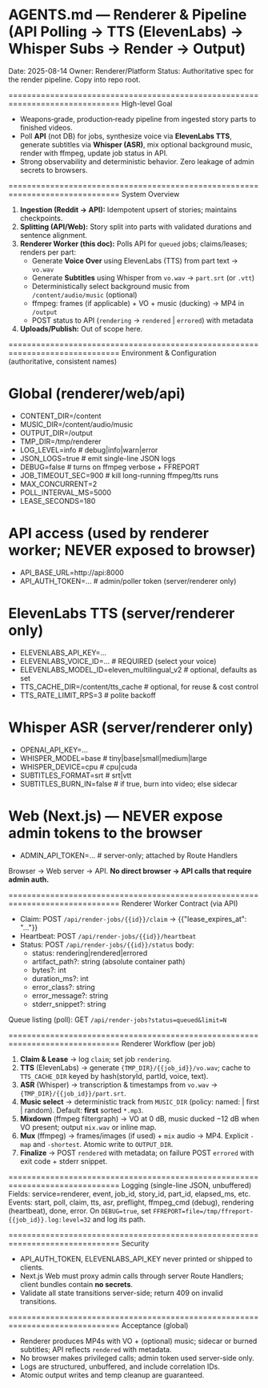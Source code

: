 # AGENTS.md — Renderer & Pipeline (API Polling → TTS (ElevenLabs) → Whisper Subs → Render → Output)

Date: 2025-08-14
Owner: Renderer/Platform
Status: Authoritative spec for the render pipeline. Copy into repo root.

==============================================================================
High-level Goal
- Weapons‑grade, production‑ready pipeline from ingested story parts to finished videos.
- Poll **API** (not DB) for jobs, synthesize voice via **ElevenLabs TTS**, generate subtitles via **Whisper (ASR)**, mix optional background music, render with ffmpeg, update job status in API.
- Strong observability and deterministic behavior. Zero leakage of admin secrets to browsers.

==============================================================================
System Overview
1) **Ingestion (Reddit → API):** Idempotent upsert of stories; maintains checkpoints.
2) **Splitting (API/Web):** Story split into parts with validated durations and sentence alignment.
3) **Renderer Worker (this doc):** Polls API for `queued` jobs; claims/leases; renders per part:
   - Generate **Voice Over** using ElevenLabs (TTS) from part text → `vo.wav`
   - Generate **Subtitles** using Whisper from `vo.wav` → `part.srt` (or `.vtt`)
   - Deterministically select background music from `/content/audio/music` (optional)
   - ffmpeg: frames (if applicable) + VO + music (ducking) → MP4 in `/output`
   - POST status to API (`rendering` → `rendered` | `errored`) with metadata
4) **Uploads/Publish:** Out of scope here.

==============================================================================
Environment & Configuration (authoritative, consistent names)
# Global (renderer/web/api)
- CONTENT_DIR=/content
- MUSIC_DIR=/content/audio/music
- OUTPUT_DIR=/output
- TMP_DIR=/tmp/renderer
- LOG_LEVEL=info            # debug|info|warn|error
- JSON_LOGS=true            # emit single-line JSON logs
- DEBUG=false               # turns on ffmpeg verbose + FFREPORT
- JOB_TIMEOUT_SEC=900       # kill long-running ffmpeg/tts runs
- MAX_CONCURRENT=2
- POLL_INTERVAL_MS=5000
- LEASE_SECONDS=180

# API access (used by renderer worker; NEVER exposed to browser)
- API_BASE_URL=http://api:8000
- API_AUTH_TOKEN=...                      # admin/poller token (server/renderer only)

# ElevenLabs TTS (server/renderer only)
- ELEVENLABS_API_KEY=...
- ELEVENLABS_VOICE_ID=...                 # REQUIRED (select your voice)
- ELEVENLABS_MODEL_ID=eleven_multilingual_v2   # optional, defaults as set
- TTS_CACHE_DIR=/content/tts_cache        # optional, for reuse & cost control
- TTS_RATE_LIMIT_RPS=3                    # polite backoff

# Whisper ASR (server/renderer only)
- OPENAI_API_KEY=...
- WHISPER_MODEL=base                      # tiny|base|small|medium|large
- WHISPER_DEVICE=cpu                      # cpu|cuda
- SUBTITLES_FORMAT=srt                    # srt|vtt
- SUBTITLES_BURN_IN=false                 # if true, burn into video; else sidecar

# Web (Next.js) — NEVER expose admin tokens to the browser
- ADMIN_API_TOKEN=...                    # server-only; attached by Route Handlers

Browser → Web server → API. **No direct browser → API calls that require admin auth.**

==============================================================================
Renderer Worker Contract (via API)
- Claim: POST `/api/render-jobs/{{id}}/claim` → {{"lease_expires_at": "..."}}
- Heartbeat: POST `/api/render-jobs/{{id}}/heartbeat`
- Status: POST `/api/render-jobs/{{id}}/status` body:
  - status: rendering|rendered|errored
  - artifact_path?: string (absolute container path)
  - bytes?: int
  - duration_ms?: int
  - error_class?: string
  - error_message?: string
  - stderr_snippet?: string

Queue listing (poll): GET `/api/render-jobs?status=queued&limit=N`

==============================================================================
Renderer Workflow (per job)
1) **Claim & Lease** → log `claim`; set job `rendering`.
2) **TTS** (ElevenLabs) → generate `{TMP_DIR}/{{job_id}}/vo.wav`; cache to `TTS_CACHE_DIR` keyed by hash(storyId, partId, voice, text).
3) **ASR** (Whisper) → transcription & timestamps from `vo.wav` → `{TMP_DIR}/{{job_id}}/part.srt`.
4) **Music select** → deterministic track from `MUSIC_DIR` (policy: named:<file> | first | random). Default: **first** sorted `*.mp3`.
5) **Mixdown** (ffmpeg filtergraph) → VO at 0 dB, music ducked −12 dB when VO present; output `mix.wav` or inline map.
6) **Mux** (ffmpeg) → frames/images (if used) + `mix` audio → MP4. Explicit `-map` and `-shortest`. Atomic write to `OUTPUT_DIR`.
7) **Finalize** → POST `rendered` with metadata; on failure POST `errored` with exit code + stderr snippet.

==============================================================================
Logging (single-line JSON, unbuffered)
Fields: service=renderer, event, job_id, story_id, part_id, elapsed_ms, etc.
Events: start, poll, claim, tts, asr, preflight, ffmpeg_cmd (debug), rendering (heartbeat), done, error.
On `DEBUG=true`, set `FFREPORT=file=/tmp/ffreport-{{job_id}}.log:level=32` and log its path.

==============================================================================
Security
- API_AUTH_TOKEN, ELEVENLABS_API_KEY never printed or shipped to clients.
- Next.js Web must proxy admin calls through server Route Handlers; client bundles contain **no secrets**.
- Validate all state transitions server-side; return 409 on invalid transitions.

==============================================================================
Acceptance (global)
- Renderer produces MP4s with VO + (optional) music; sidecar or burned subtitles; API reflects `rendered` with metadata.
- No browser makes privileged calls; admin token used server-side only.
- Logs are structured, unbuffered, and include correlation IDs.
- Atomic output writes and temp cleanup are guaranteed.
